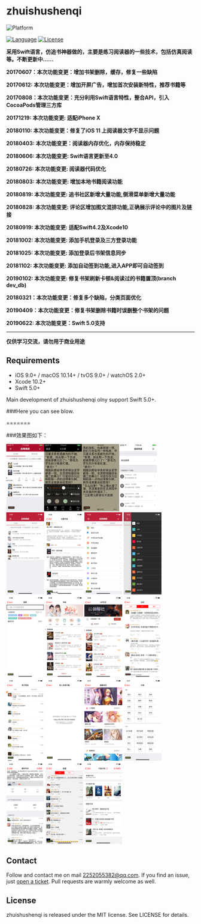 # zhuishushenqi

![Platform](https://img.shields.io/badge/platforms-iOS%208.0+%20%7C%20macOS%2010.10+%20%7C%20tvOS%209.0+%20%7C%20watchOS%202.0+-333333.svg)

[![Language](https://img.shields.io/badge/language-Swift-brightgreen.svg?style=flat)](https://developer.apple.com/Objective-C)
[![License](http://img.shields.io/badge/license-MIT-lightgrey.svg?style=flat)](http://mit-license.org)

**采用Swift语言，仿追书神器做的，主要是练习阅读器的一些技术，包括仿真阅读等。不断更新中......**

**20170607：本次功能变更：增加书架删除，缓存，修复一些缺陷**

**20170612: 本次功能变更：增加开屏广告，增加首次安装新特性，推荐书籍等**

**20170808：本次功能变更：充分利用Swift语言特性，整合API，引入CocoaPods管理三方库**

**20171219: 本次功能变更: 适配iPhone X**

**20180110: 本次功能变更：修复了iOS 11 上阅读器文字不显示问题**

**20180403: 本次功能变更：阅读器内存优化，内存保持稳定**

**20180606: 本次功能变更: Swift语言更新至4.0**

**20180726: 本次功能变更: 阅读器代码优化**

**20180803: 本次功能变更: 增加本地书籍阅读功能**

**20180819: 本次功能变更: 追书社区新增大量功能,侧滑菜单新增大量功能**

**20180828: 本次功能变更: 评论区增加图文混排功能,正确展示评论中的图片及链接**

**20180919: 本次功能变更: 适配Swift4.2及Xcode10**

**20181002: 本次功能变更: 添加手机登录及三方登录功能**

**20181025: 本次功能变更: 添加登录后书架信息同步**

**20181102: 本次功能变更: 添加自动签到功能,进入APP即可自动签到**

**20190102: 本次功能变更: 修复书架刷新卡顿&阅读过的书籍置顶(branch dev_db)**

**20180321：本次功能变更：修复多个缺陷，分类页面优化**

**20190409：本次功能变更：修复书架删除书籍时误删整个书架的问题**

**20190622: 本次功能变更：Swift 5.0支持**

----

**仅供学习交流，请勿用于商业用途**

## Requirements

- iOS 9.0+ / macOS 10.14+ / tvOS 9.0+ / watchOS 2.0+
- Xcode 10.2+
- Swift 5.0+

Main development of zhuishushenqi olny support Swift 5.0+.

###Here you can see blow.


=======

###效果图如下：


<!--![zhuishushenqi](zhuishushenqi.png)
![zhuishenqiing](images/qs_bookshelf.png)
![zhuishenqiimg](images/qs_reader.png)
![zhuishenqiimg](images/qs_readerMain.png)
![zhuishenqiimg](images/qs_changeSource.png)-->

<img src="images/qs_bookshelf.png" width="20%" height="20%" /><img src="images/qs_reader.png" width="20%" height="20%" /><img src="images/qs_readerMain.png" width="20%" height="20%" /><img src="images/qs_changeSource.png" width="20%" height="20%" />
<img src="images/Simulator Screen Shot - iPhone X - 2018-08-22 at 18.36.06.png" width="20%" height="20%" />
<img src="images/Simulator Screen Shot - iPhone X - 2018-08-22 at 18.38.43.png" width="20%" height="20%" />
<img src="images/Simulator Screen Shot - iPhone X - 2018-08-22 at 18.36.09.png" width="20%" height="20%" />
<img src="images/Simulator Screen Shot - iPhone X - 2018-08-22 at 18.36.12.png" width="20%" height="20%" />
<img src="images/Simulator Screen Shot - iPhone X - 2018-08-22 at 18.36.18.png" width="20%" height="20%" />
<img src="images/Simulator Screen Shot - iPhone X - 2018-08-22 at 18.36.23.png" width="20%" height="20%" />
<img src="images/Simulator Screen Shot - iPhone X - 2018-08-22 at 18.36.27.png" width="20%" height="20%" />
<img src="images/Simulator Screen Shot - iPhone X - 2018-08-22 at 18.36.38.png" width="20%" height="20%" />
<img src="images/Simulator Screen Shot - iPhone X - 2018-08-22 at 18.36.46.png" width="20%" height="20%" />
<img src="images/Simulator Screen Shot - iPhone X - 2018-08-22 at 18.36.54.png" width="20%" height="20%" />
<img src="images/Simulator Screen Shot - iPhone X - 2018-08-22 at 18.37.04.png" width="20%" height="20%" />
<img src="images/Simulator Screen Shot - iPhone X - 2018-08-22 at 18.37.09.png" width="20%" height="20%" />
<img src="images/Simulator Screen Shot - iPhone X - 2018-08-22 at 18.38.21.png" width="20%" height="20%" />
<img src="images/Simulator Screen Shot - iPhone X - 2018-08-22 at 18.38.28.png" width="20%" height="20%" />
<img src="images/Simulator Screen Shot - iPhone X - 2018-08-22 at 18.38.33.png" width="20%" height="20%" />


## Contact

Follow and contact me on mail [2252055382@qq.com](https://mail.qq.com/). If you find an issue, just [open a ticket](https://github.com/NoryCao/zhuishushenqi/issues/new). Pull requests are warmly welcome as well.

## License

zhuishushenqi is released under the MIT license. See LICENSE for details.


